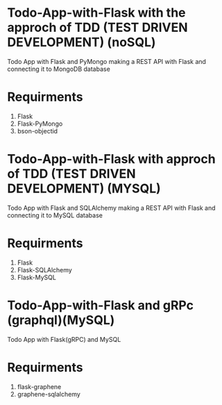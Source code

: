 # Todo-App-with-Flask with the approch of TDD (TEST DRIVEN DEVELOPMENT) (noSQL)
Todo App with Flask and PyMongo
making a REST API with Flask and connecting it to MongoDB database

# Requirments 
1) Flask
2) Flask-PyMongo
3) bson-objectid

# Todo-App-with-Flask with approch of TDD (TEST DRIVEN DEVELOPMENT) (MYSQL)
Todo App with Flask and SQLAlchemy
making a REST API with Flask and connecting it to MySQL database

# Requirments
1) Flask
2) Flask-SQLAlchemy
3) Flask-MySQL

# Todo-App-with-Flask and gRPc (graphql)(MySQL)
Todo App with Flask(gRPC) and MySQL

# Requirments
1) flask-graphene
2) graphene-sqlalchemy
